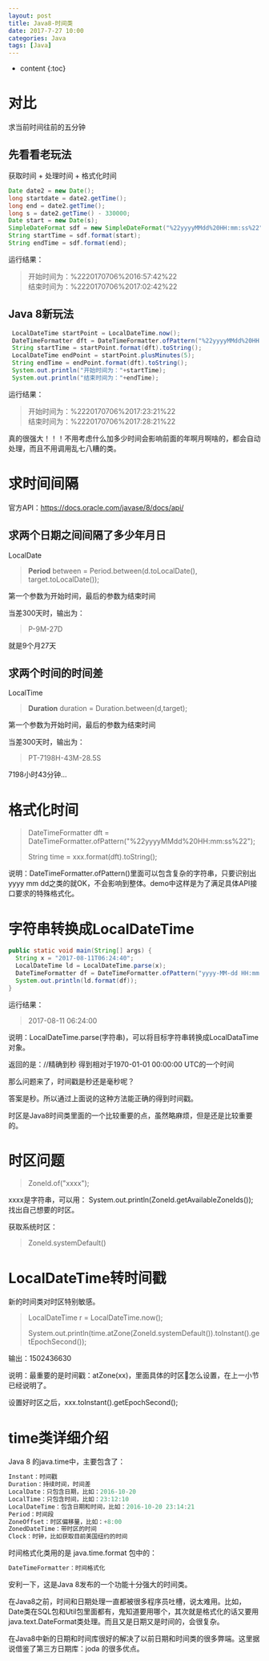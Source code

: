 ```yaml
---
layout: post
title: Java8-时间类
date: 2017-7-27 10:00
categories: Java
tags: [Java]
---
```


* content
{:toc}
# 对比

求当前时间往前的五分钟

## 先看看老玩法

获取时间 + 处理时间 + 格式化时间

```java
Date date2 = new Date();
long startdate = date2.getTime();
long end = date2.getTime();
long s = date2.getTime() - 330000;
Date start = new Date(s);
SimpleDateFormat sdf = new SimpleDateFormat("%22yyyyMMdd%20HH:mm:ss%22");// localdatetime
String startTime = sdf.format(start);
String endTime = sdf.format(end);
```

运行结果：

> 开始时间为：%2220170706%2016:57:42%22  
> 结束时间为：%2220170706%2017:02:42%22

## Java 8新玩法

```java
 LocalDateTime startPoint = LocalDateTime.now();
 DateTimeFormatter dft = DateTimeFormatter.ofPattern("%22yyyyMMdd%20HH:mm:ss%22");
 String startTime = startPoint.format(dft).toString();
 LocalDateTime endPoint = startPoint.plusMinutes(5);
 String endTime = endPoint.format(dft).toString();
 System.out.println("开始时间为："+startTime);
 System.out.println("结束时间为："+endTime);
```

运行结果：

> 开始时间为：%2220170706%2017:23:21%22  
> 结束时间为：%2220170706%2017:28:21%22

真的很强大！！！不用考虑什么加多少时间会影响前面的年啊月啊啥的，都会自动处理，而且不用调用乱七八糟的类。

# 求时间间隔

官方API：<https://docs.oracle.com/javase/8/docs/api/>

## 求两个日期之间间隔了多少年月日

LocalDate

> **Period** between = Period.between(d.toLocalDate(), target.toLocalDate());

第一个参数为开始时间，最后的参数为结束时间

当差300天时，输出为：

> P-9M-27D

就是9个月27天

## 求两个时间的时间差

LocalTime

> **Duration** duration = Duration.between(d,target);

第一个参数为开始时间，最后的参数为结束时间

当差300天时，输出为：

> PT-7198H-43M-28.5S

7198小时43分钟...

# 格式化时间

> DateTimeFormatter dft = DateTimeFormatter.ofPattern("%22yyyyMMdd%20HH:mm:ss%22");
>
>  String time = xxx.format(dft).toString();

说明：DateTimeFormatter.ofPattern()里面可以包含复杂的字符串，只要识别出yyyy mm dd之类的就OK，不会影响到整体。demo中这样是为了满足具体API接口要求的特殊格式化。

# 字符串转换成LocalDateTime

```java
public static void main(String[] args) {
  String x = "2017-08-11T06:24:40";
  LocalDateTime ld = LocalDateTime.parse(x);
  DateTimeFormatter df = DateTimeFormatter.ofPattern("yyyy-MM-dd HH:mm:SS");
  System.out.println(ld.format(df));
}
```

运行结果：

> 2017-08-11 06:24:00

说明：LocalDateTime.parse(字符串)，可以将目标字符串转换成LocalDataTime对象。

返回的是：//精确到秒 得到相对于1970-01-01 00:00:00 UTC的一个时间 

那么问题来了，时间戳是秒还是毫秒呢？

答案是秒。所以通过上面说的这种方法能正确的得到时间戳。

时区是Java8时间类里面的一个比较重要的点，虽然略麻烦，但是还是比较重要的。

# 时区问题

> ZoneId.of("xxxx");

xxxx是字符串，可以用： System.out.println(ZoneId.getAvailableZoneIds()); 找出自己想要的时区。

获取系统时区：

> ZoneId.systemDefault()

# LocalDateTime转时间戳

新的时间类对时区特别敏感。

> LocalDateTime r = LocalDateTime.now();
>
> System.out.println(time.atZone(ZoneId.systemDefault()).toInstant().getEpochSecond());

输出：1502436630

说明：最重要的是时间戳：atZone(xx)，里面具体的时区怎么设置，在上一小节已经说明了。

设置好时区之后，xxx.toInstant().getEpochSecond();

# time类详细介绍

Java 8 的java.time中，主要包含了：

```java
Instant：时间戳
Duration：持续时间，时间差
LocalDate：只包含日期，比如：2016-10-20
LocalTime：只包含时间，比如：23:12:10
LocalDateTime：包含日期和时间，比如：2016-10-20 23:14:21
Period：时间段
ZoneOffset：时区偏移量，比如：+8:00
ZonedDateTime：带时区的时间
Clock：时钟，比如获取目前美国纽约的时间
```

时间格式化类用的是 java.time.format 包中的：

```java
DateTimeFormatter：时间格式化
```

安利一下，这是Java 8发布的一个功能十分强大的时间类。

在Java8之前，时间和日期处理一直都被很多程序员吐槽，说太难用。比如，Date类在SQL包和Util包里面都有，鬼知道要用哪个，其次就是格式化的话又要用java.text.DateFormat类处理。而且又是日期又是时间的，会很复杂。 

在Java8中新的日期和时间库很好的解决了以前日期和时间类的很多弊端。这里据说借鉴了第三方日期库：joda 的很多优点。

